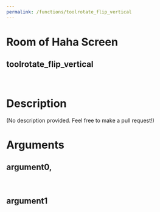 ```yaml
---
permalink: /functions/toolrotate_flip_vertical
---
```

# Room of Haha Screen  
## toolrotate_flip_vertical  
&nbsp;  
# Description  
(No description provided. Feel free to make a pull request!) 
&nbsp;  
# Arguments
## argument0, 

&nbsp;  
## argument1

&nbsp;  



